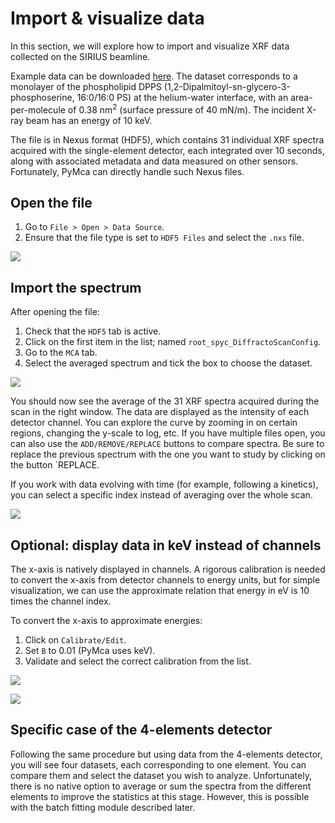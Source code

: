 # Import & visualize data

In this section, we will explore how to import and visualize XRF data collected on the SIRIUS beamline.

Example data can be downloaded [here](../../../_static/xrf/pymca/SIRIUS_2024_10_09_0370.nxs). The dataset corresponds to a monolayer of the phospholipid DPPS (1,2-Dipalmitoyl-sn-glycero-3-phosphoserine, 16:0/16:0 PS) at the helium-water interface, with an area-per-molecule of 0.38 nm$^2$ (surface pressure of 40 mN/m). The incident X-ray beam has an energy of 10 keV.

The file is in Nexus format (HDF5), which contains 31 individual XRF spectra acquired with the single-element detector, each integrated over 10 seconds, along with associated metadata and data measured on other sensors. Fortunately, PyMca can directly handle such Nexus files.

## Open the file

1. Go to `File > Open > Data Source`.
2. Ensure that the file type is set to `HDF5 Files` and select the `.nxs` file.

![](images/import-data-new-data.png)

## Import the spectrum

After opening the file:

1. Check that the `HDF5` tab is active.
2. Click on the first item in the list; named `root_spyc_DiffractoScanConfig`.
3. Go to the `MCA` tab.
4. Select the averaged spectrum and tick the box to choose the dataset.

![](images/import-data-display.png)

You should now see the average of the 31 XRF spectra acquired during the scan in the right window. The data are displayed as the intensity of each detector channel. You can explore the curve by zooming in on certain regions, changing the y-scale to log, etc. If you have multiple files open, you can also use the `ADD/REMOVE/REPLACE` buttons to compare spectra. Be sure to replace the previous spectrum with the one you want to study by clicking on the button `REPLACE.

If you work with data evolving with time (for example, following a kinetics), you can select a specific index instead of averaging over the whole scan.

![](images/import-data-index.png)

## Optional: display data in keV instead of channels

The x-axis is natively displayed in channels. A rigorous calibration is needed to convert the x-axis from detector channels to energy units, but for simple visualization, we can use the approximate relation that energy in eV is 10 times the channel index.

To convert the x-axis to approximate energies:
1. Click on `Calibrate/Edit`.
2. Set `B` to 0.01 (PyMca uses keV).
3. Validate and select the correct calibration from the list.

![](images/import-data-set-approx-calib.png)

![](images/import-data-display-energies.png)

## Specific case of the 4-elements detector

Following the same procedure but using data from the 4-elements detector, you will see four datasets, each corresponding to one element. You can compare them and select the dataset you wish to analyze. Unfortunately, there is no native option to average or sum the spectra from the different elements to improve the statistics at this stage. However, this is possible with the batch fitting module described later.
